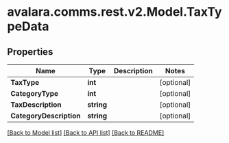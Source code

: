 # avalara.comms.rest.v2.Model.TaxTypeData

## Properties

Name | Type | Description | Notes
------------ | ------------- | ------------- | -------------
**TaxType** | **int** |  | [optional] 
**CategoryType** | **int** |  | [optional] 
**TaxDescription** | **string** |  | [optional] 
**CategoryDescription** | **string** |  | [optional] 

[[Back to Model list]](../README.md#documentation-for-models) [[Back to API list]](../README.md#documentation-for-api-endpoints) [[Back to README]](../README.md)

